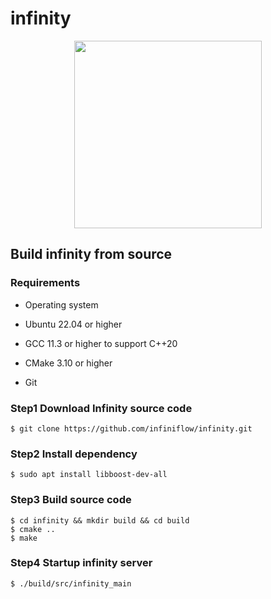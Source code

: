 # infinity

<div align="center">
  <img width="300px" src="https://user-images.githubusercontent.com/93570324/234273798-a55dc1c5-a79f-4d96-be15-d098ab74d468.jpeg"/>
</div>

## Build infinity from source
### Requirements

-   Operating system

-   Ubuntu 22.04 or higher

-   GCC 11.3 or higher to support C++20

-   CMake 3.10 or higher

-   Git

### Step1 Download Infinity source code

```shell
$ git clone https://github.com/infiniflow/infinity.git
```

### Step2 Install dependency

```shell
$ sudo apt install libboost-dev-all
```
### Step3 Build source code

```shell
$ cd infinity && mkdir build && cd build
$ cmake ..
$ make
```

### Step4 Startup infinity server

```shell
$ ./build/src/infinity_main
```
